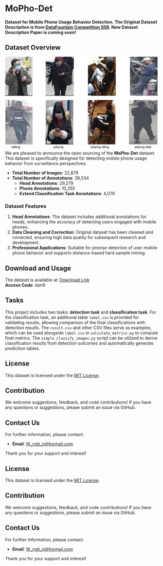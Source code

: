 # MoPho-Det

**Dataset for Mobile Phone Usage Behavior Detection. The Original Dataset Description is from [DataFountain Competition 506](https://www.datafountain.cn/competitions/506). 
New Dataset Description Paper is coming soon!**

## Dataset Overview

![MoPho-Det Example Image](figure_mopho/datasetsample.png)
We are pleased to announce the open sourcing of the **MoPho-Det** dataset. This dataset is specifically designed for detecting mobile phone usage behavior from surveillance perspectives.

- **Total Number of Images**: 22,879
- **Total Number of Annotations**: 39,534
  - **Head Annotations**: 29,279
  - **Phone Annotations**: 10,255
  - **Extend Classification Task Annotations**: 4,079

### Dataset Features

1. **Head Annotations**: The dataset includes additional annotations for heads, enhancing the accuracy of detecting users engaged with mobile phones.
2. **Data Cleaning and Correction**: Original dataset has been cleaned and corrected, ensuring high data quality for subsequent research and development.
3. **Professional Applications**: Suitable for precise detection of user mobile phone behavior and supports distance-based hard sample mining.

## Download and Usage

The dataset is available at: [Download Link](https://pan.baidu.com/s/1qq1MkXQIzcvaEe8V8LpQYQ?pwd=dan9)  
**Access Code**: dan9

## Tasks

This project includes two tasks: **detection task** and **classification task**. For the classification task, an additional table `label.csv` is provided for validating results, allowing comparison of the final classifications with detection results. The `result.csv` and other CSV files serve as examples, which can be used alongside `label.csv` in `calculate_metrics.py` to compute final metrics. The `simple_classify_images.py` script can be utilized to derive classification results from detection outcomes and automatically generate prediction tables.

## License

This dataset is licensed under the [MIT License](LICENSE).

## Contribution

We welcome suggestions, feedback, and code contributions! If you have any questions or suggestions, please submit an issue via GitHub.

## Contact Us

For further information, please contact:

- **Email**: W_ngti_n@foxmail.com

Thank you for your support and interest!


## License

This dataset is licensed under the [MIT License](LICENSE).

## Contribution

We welcome suggestions, feedback, and code contributions! If you have any questions or suggestions, please submit an issue via GitHub.

## Contact Us

For further information, please contact:

- **Email**: W_ngti_n@foxmail.com

Thank you for your support and interest!
